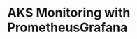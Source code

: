 # AKS Monitoring with PrometheusGrafana                                                                                                                                                                               
